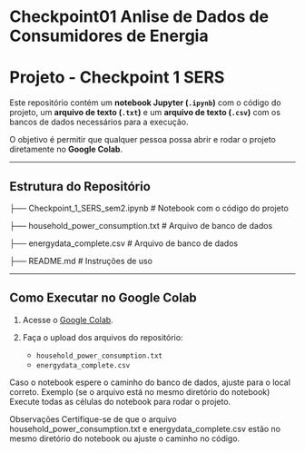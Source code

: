 # Checkpoint01   Anlise de Dados de Consumidores de Energia
# Projeto - Checkpoint 1 SERS

Este repositório contém um **notebook Jupyter (`.ipynb`)** com o código do projeto, um **arquivo de texto (`.txt`)** e um **arquivo de texto (`.csv`)** com os bancos de dados necessários para a execução.

O objetivo é permitir que qualquer pessoa possa abrir e rodar o projeto diretamente no **Google Colab**.

---

## Estrutura do Repositório

├── Checkpoint_1_SERS_sem2.ipynb # Notebook com o código do projeto

├── household_power_consumption.txt # Arquivo de banco de dados 

├── energydata_complete.csv # Arquivo de banco de dados 

├── README.md # Instruções de uso

---

## Como Executar no Google Colab

1. Acesse o [Google Colab]([https://colab.research.google.com/](https://colab.research.google.com/drive/1eQmZXiZVf5D7SY6HiWoEbyXIGkp3dakV?usp=sharing)).

2. Faça o upload dos arquivos do repositório:
   - `household_power_consumption.txt`
   - `energydata_complete.csv`

Caso o notebook espere o caminho do banco de dados, ajuste para o local correto.
Exemplo (se o arquivo está no mesmo diretório do notebook)
Execute todas as células do notebook para rodar o projeto.

Observações
Certifique-se de que o arquivo household_power_consumption.txt e energydata_complete.csv estão no mesmo diretório do notebook ou ajuste o caminho no código.

